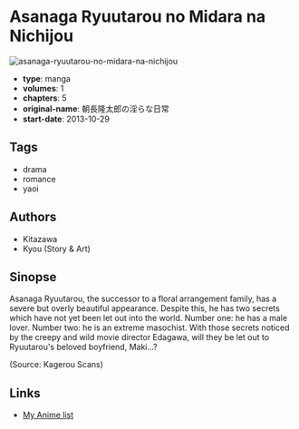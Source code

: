 # Asanaga Ryuutarou no Midara na Nichijou

![asanaga-ryuutarou-no-midara-na-nichijou](https://cdn.myanimelist.net/images/manga/2/154945.jpg)

-   **type**: manga
-   **volumes**: 1
-   **chapters**: 5
-   **original-name**: 朝長隆太郎の淫らな日常
-   **start-date**: 2013-10-29

## Tags

-   drama
-   romance
-   yaoi

## Authors

-   Kitazawa
-   Kyou (Story & Art)

## Sinopse

Asanaga Ryuutarou, the successor to a floral arrangement family, has a severe but overly beautiful appearance. Despite this, he has two secrets which have not yet been let out into the world. Number one: he has a male lover. Number two: he is an extreme masochist. With those secrets noticed by the creepy and wild movie director Edagawa, will they be let out to Ryuutarou's beloved boyfriend, Maki...?

(Source: Kagerou Scans)

## Links

-   [My Anime list](https://myanimelist.net/manga/88766/Asanaga_Ryuutarou_no_Midara_na_Nichijou)
